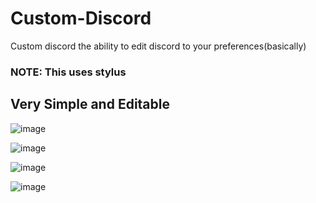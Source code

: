 # Custom-Discord
Custom discord the ability to edit discord to your preferences(basically)

<h3>NOTE: This uses stylus</h3>

<h2> Very Simple and Editable </h2>

![image](https://user-images.githubusercontent.com/107376979/173760457-3e30b157-b318-4327-8d21-0f035ec2cfa9.png)

![image](https://user-images.githubusercontent.com/107376979/173760505-8d4f9151-3491-453f-9cf9-98fe24eab8b0.png)

![image](https://user-images.githubusercontent.com/107376979/173760571-fb792efe-8f4c-47bb-b542-80214f4a1a3f.png)

![image](https://user-images.githubusercontent.com/107376979/173760644-9756399c-f072-4373-9ee8-ede4bd820431.png)
